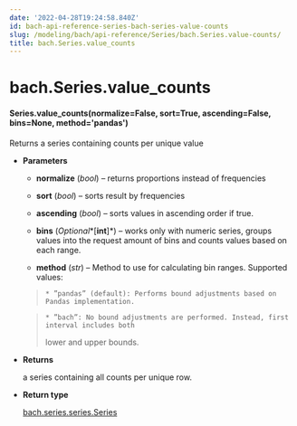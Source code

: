 ```yaml
---
date: '2022-04-28T19:24:58.840Z'
id: bach-api-reference-series-bach-series-value-counts
slug: /modeling/bach/api-reference/Series/bach.Series.value-counts/
title: bach.Series.value_counts
---
```


# bach.Series.value_counts


#### Series.value_counts(normalize=False, sort=True, ascending=False, bins=None, method='pandas')
Returns a series containing counts per unique value


* **Parameters**

    
    * **normalize** (*bool*) – returns proportions instead of frequencies


    * **sort** (*bool*) – sorts result by frequencies


    * **ascending** (*bool*) – sorts values in ascending order if true.


    * **bins** (*Optional**[**int**]*) – works only with numeric series, groups values into the request amount of bins
    and counts values based on each range.


    * **method** (*str*) – Method to use for calculating bin ranges.
    Supported values:

    > 
    >     * ”pandas” (default): Performs bound adjustments based on Pandas implementation.


    >     * ”bach”: No bound adjustments are performed. Instead, first interval includes both
    > lower and upper bounds.




* **Returns**

    a series containing all counts per unique row.



* **Return type**

    [bach.series.series.Series](/docs/modeling/bach/api-reference/Series/bach.Series/#bach.Series)


<!-- !! processed by numpydoc !! -->
